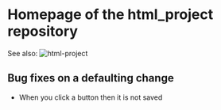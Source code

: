 # Homepage of the html_project repository
See also: ![html-project](https://github.com/zixuan75/html_project)
## Bug fixes on a defaulting change
 - When you click a button then it is not saved
